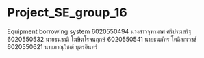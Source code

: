 # Project_SE_group_16
 Equipment borrowing system
 6020550494 นางสาวจุฑามาศ ศรีประเสริฐ
 6020550532 นายธนชาติ โฆษิตโรจนฤกษ์
 6020550541 นายธนภัทร โตดิลกเวชช์ 
 6020550621 นายภาณุวิชฌ์ บุตรอินทร์

